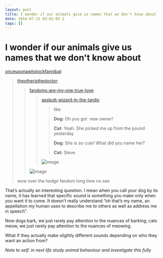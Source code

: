 ```yaml
---
layout: post
title: I wonder if our animals give us names that we don't know about
date: 2014-07-21 03:01:03 Z
tags: []
---
```

# I wonder if our animals give us names that we don't know about

[onceuponawholockfannibal](http://onceuponawholockfannibal.tumblr.com/post/90469439678/i-wonder-if-our-animals-give-us-names-that-we-dont):

> [theotheristhedoctor](http://theotheristhedoctor.tumblr.com/post/90449726796/i-wonder-if-our-animals-give-us-names-that-we-dont):
> 
> > [fandoms-are-my-one-true-love](http://fandoms-are-my-one-true-love.tumblr.com/post/90447829382/i-wonder-if-our-animals-give-us-names-that-we-dont):
> > 
> > > [assbutt-wizard-in-the-tardis](http://assbutt-wizard-in-the-tardis.tumblr.com/post/90447448173/i-wonder-if-our-animals-give-us-names-that-we-dont):
> > > 
> > > > like
> > > > 
> > > > **Dog:** Oh you got  new owner!
> > > > 
> > > > **Cat:** Yeah. She picked me up from the pound yesterday
> > > > 
> > > > **Dog:** She is so cute! What did you name her?
> > > > 
> > > > **Cat:** Steve.
> > > 
> > > ![image](https://66.media.tumblr.com/c356c6574252ff8e0b5cad96f49b91ed/tumblr_inline_pk66qbROGa1snpcgy_540.gif)
> > 
> > ![image](https://66.media.tumblr.com/7d58ba526a2653765065bee0abfe15de/tumblr_inline_pk66qbesSx1snpcgy_540.gif)
> 
> wow over the hedge fandom long time no see

That’s actually an interesting question. I mean when you call your dog by its name, it has learned that specific sound is something you make only when you want it to come. It doesn’t really understand “oh that’s my name, an appellation my human uses to describe me to others as well as address me in speech”.

Now dogs bark, we just rarely pay attention to the nuances of barking; cats meow, we just rarely pay attention to the nuances of meowing.

What if they actually make slightly different sounds depending on who they want an action from?

_Note to self: in next life study animal behaviour and investigate this fully_
